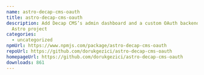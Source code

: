 ```yaml
---
name: astro-decap-cms-oauth
title: astro-decap-cms-oauth
description: Add Decap CMS’s admin dashboard and a custom OAuth backend to your
  Astro project
categories:
  - uncategorized
npmUrl: https://www.npmjs.com/package/astro-decap-cms-oauth
repoUrl: https://github.com/dorukgezici/astro-decap-cms-oauth
homepageUrl: https://github.com/dorukgezici/astro-decap-cms-oauth
downloads: 861
---
```

